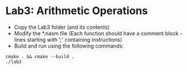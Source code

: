 # Lab3: Arithmetic Operations

* Copy the Lab3 folder (and its contents)
* Modify the *.nasm file (Each function should have a comment block - lines starting with ';' containing instructions)
* Build and run using the following commands: 

```
cmake . && cmake --build .
./lab3
```